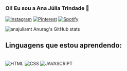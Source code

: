 ### Oi! Eu sou a Ana Júlia Trindade 👋

[![Instagram](https://img.shields.io/badge/Instagram-E4405F?style=for-the-badge&logo=instagram&logoColor=white/)](https://instagram.com/anajuliamt?igshid=MWM2YjBjM2Q=)
[![Pinterest](https://img.shields.io/badge/Pinterest-%23E60023.svg?&style=for-the-badge&logo=Pinterest&logoColor=white/)](https://pin.it/1TLCfEV)
[![Spotify](https://img.shields.io/badge/Spotify-1ED760?&style=for-the-badge&logo=spotify&logoColor=white/)](https://open.spotify.com/user/anajulu?si=iyAiB56OQv-1bk8l8_NG0Q&utm_source=copy-link)

![anajuliamt Anurag's GitHub stats](https://github-readme-stats.vercel.app/api?username=anajuliamt&show_icons=true&theme=tokyonight)

## Linguagens que estou aprendendo:
<div style="display: inline-block"></br/>
  <img align="center" alt="HTML" src="https://img.shields.io/badge/HTML-239120?style=for-the-badge&logo=html5&logoColor=white" />
  <img align="center" alt="CSS" src="https://img.shields.io/badge/CSS-239120?&style=for-the-badge&logo=css3&logoColor=white" />
  <img align="center" alt="JAVASCRIPT" src="https://img.shields.io/badge/JavaScript-323330?style=for-the-badge&logo=javascript&logoColor=F7DF1E" />
</div>
